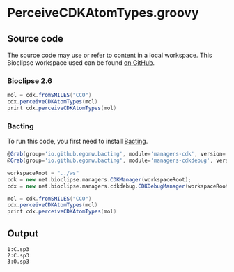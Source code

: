 # PerceiveCDKAtomTypes.groovy
## Source code
The source code may use or refer to content in a local workspace. This
Bioclipse workspace used can be found
[on GitHub](https://github.com/bioclipse/bioclipse.scripting/tree/master/ws/).
### Bioclipse 2.6
```groovy
mol = cdk.fromSMILES("CCO")
cdx.perceiveCDKAtomTypes(mol)
print cdx.perceiveCDKAtomTypes(mol)
```
### Bacting
To run this code, you first need to install
[Bacting](https://github.com/egonw/bacting).
<br />
```groovy
@Grab(group='io.github.egonw.bacting', module='managers-cdk', version='0.0.29')
@Grab(group='io.github.egonw.bacting', module='managers-cdkdebug', version='0.0.29')

workspaceRoot = "../ws"
cdk = new net.bioclipse.managers.CDKManager(workspaceRoot);
cdx = new net.bioclipse.managers.cdkdebug.CDKDebugManager(workspaceRoot);

mol = cdk.fromSMILES("CCO")
cdx.perceiveCDKAtomTypes(mol)
print cdx.perceiveCDKAtomTypes(mol)
```
## Output
```plain
1:C.sp3
2:C.sp3
3:O.sp3
```
